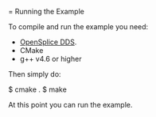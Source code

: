 = Running the Example

To compile and run the example you need:
   - [OpenSplice DDS](www.opensplice.org).
   - CMake
   - g++ v4.6 or higher

Then simply do:

$ cmake .
$ make

At this point you can run the example. 


